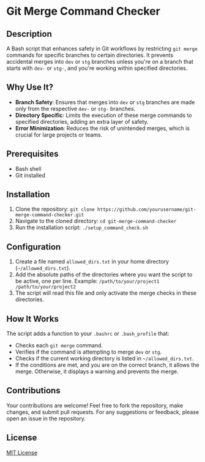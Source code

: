 # Git Merge Command Checker

## Description
A Bash script that enhances safety in Git workflows by restricting `git merge` commands for specific branches to certain directories. It prevents accidental merges into `dev` or `stg` branches unless you're on a branch that starts with `dev-` or `stg-`, and you're working within specified directories.

## Why Use It?
- **Branch Safety**: Ensures that merges into `dev` or `stg` branches are made only from the respective `dev-` or `stg-` branches.
- **Directory Specific**: Limits the execution of these merge commands to specified directories, adding an extra layer of safety.
- **Error Minimization**: Reduces the risk of unintended merges, which is crucial for large projects or teams.

## Prerequisites
- Bash shell
- Git installed

## Installation
1. Clone the repository: `git clone https://github.com/yourusername/git-merge-command-checker.git`
2. Navigate to the cloned directory: `cd git-merge-command-checker`
3. Run the installation script: `./setup_command_check.sh`

## Configuration
1. Create a file named `allowed_dirs.txt` in your home directory (`~/allowed_dirs.txt`).
2. Add the absolute paths of the directories where you want the script to be active, one per line.
   Example:
`/path/to/your/project1
/path/to/your/project2`
3. The script will read this file and only activate the merge checks in these directories.

## How It Works
The script adds a function to your `.bashrc` or `.bash_profile` that:
- Checks each `git merge` command.
- Verifies if the command is attempting to merge `dev` or `stg`.
- Checks if the current working directory is listed in `~/allowed_dirs.txt`.
- If the conditions are met, and you are on the correct branch, it allows the merge. Otherwise, it displays a warning and prevents the merge.

## Contributions
Your contributions are welcome! Feel free to fork the repository, make changes, and submit pull requests. For any suggestions or feedback, please open an issue in the repository.

## License
[MIT License](LICENSE)